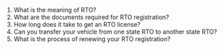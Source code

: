 1. What is the meaning of RTO?
2. What are the documents required for RTO registration?
3. How long does it take to get an RTO license?
4. Can you transfer your vehicle from one state RTO to another state RTO?
5. What is the process of renewing your RTO registration?